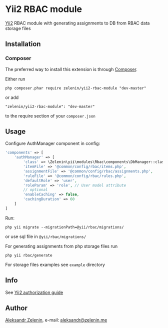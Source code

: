 # Yii2 RBAC module

[Yii2](http://www.yiiframework.com) RBAC module with generating assignments to DB from RBAC data storage files

## Installation

### Composer

The preferred way to install this extension is through [Composer](http://getcomposer.org/).

Either run

```
php composer.phar require zelenin/yii2-rbac-module "dev-master"
```

or add

```
"zelenin/yii2-rbac-module": "dev-master"
```

to the require section of your ```composer.json```

## Usage

Configure AuthManager component in config:

```php
'components' => [
    'authManager' => [
        'class' => \Zelenin\yii\modules\Rbac\components\DbManager::className(),
        'itemFile' => '@common/config/rbac/items.php',
        'assignmentFile' => '@common/config/rbac/assignments.php',
        'ruleFile' => '@common/config/rbac/rules.php',
        'defaultRole' => 'user',
		'roleParam' => 'role', // User model attribute
		// optional
		'enableCaching' => false,
		'cachingDuration' => 60
	]
]
```

Run:

```
php yii migrate --migrationPath=@yii/rbac/migrations/
```

or use sql file in ```@yii/rbac/migrations/```

For generating assignments from php storage files run

```
php yii rbac/generate
```

For storage files examples see ```example``` directory

## Info

See [Yii2 authorization guide](https://github.com/yiisoft/yii2/blob/master/docs/guide/security-authorization.md)

## Author

[Aleksandr Zelenin](https://github.com/zelenin/), e-mail: [aleksandr@zelenin.me](mailto:aleksandr@zelenin.me)
